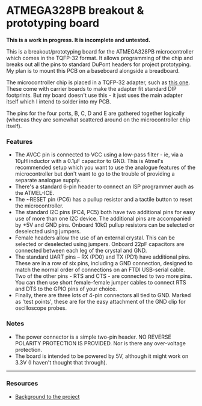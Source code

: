 # ATMEGA328PB breakout & prototyping board

**This is a work in progress. It is incomplete and untested.**

This is a breakout/prototyping board for the ATMEGA328PB microcontroller which comes in the TQFP-32 format. It allows programming of the chip and breaks out all the pins to standard DuPont headers for project prototyping. My plan is to mount this PCB on a baseboard alongside a breadboard.

The microcontroller chip is placed in a TQFP-32 adapter, such as [this one](https://www.ebay.com/itm/1Pcs-TQFP32-QFP32-TO-DIP32-28-IC-Programmer-Adapter-Chip-Test-Socket-Pitch-Black/173689092477?ssPageName=STRK%3AMEBIDX%3AIT&_trksid=p2057872.m2749.l2649). These come with carrier boards to make the adapter fit standard DIP footprints. But my board doesn't use this - it just uses the main adapter itself which I intend to solder into my PCB.

The pins for the four ports, B, C, D and E are gathered together logically (whereas they are somewhat scattered around on the microcontroller chip itself).

### Features
* The AVCC pin is connected to VCC using a low-pass filter - ie, via a 10µH inductor with a 0.1µF capacitor to GND. This is Atmel's recommended setup which you want to use the analogue features of the microcontroller but don't want to go to the trouble of providing a separate analogue supply.
* There's a standard 6-pin header to connect an ISP programmer auch as the ATMEL-ICE.
* The ~RESET pin (PC6) has a pullup resistor and a tactile button to reset the microcontroller.
* The standard I2C pins (PC4, PC5) both have two additional pins for easy use of more than one I2C device. The additional pins are accompanied by +5V and GND pins. Onboard 10kΩ pullup resistors can be selected or deselected using jumpers.
* Female headers allow the use of an external crystal. This can be selected or deselected using jumpers. Onboard 22pF capacitors are connected between each leg of the crystal and GND.
* The standard UART pins – RX (PD0) and TX (PD1) have additional pins. These are in a row of six pins, including a GND connection, designed to match the normal order of connections on an FTDI USB-serial cable. Two of the other pins - RTS and CTS - are connected to two more pins. You can then use short female-female jumper cables to connect RTS and DTS to the GPIO pins of your choice.
* Finally, there are three lots of 4-pin connectors all tied to GND. Marked as 'test points', these are for the easy attachment of the GND clip for oscilloscope probes.

### Notes
* The power connector is a simple two-pin header. NO REVERSE POLARITY PROTECTION IS PROVIDED. Nor is there any over-voltage protection.
* The board is intended to be powered by 5V, although it might work on 3.3V (I haven't thought that through).

***
### Resources
* [Background to the project](https://mansfield-devine.com/speculatrix/2019/07/atmega328pb-breakout-and-prototyping-board/)


